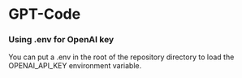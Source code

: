 # GPT-Code

### Using .env for OpenAI key
You can put a .env in the root of the repository directory to load the OPENAI_API_KEY environment variable.